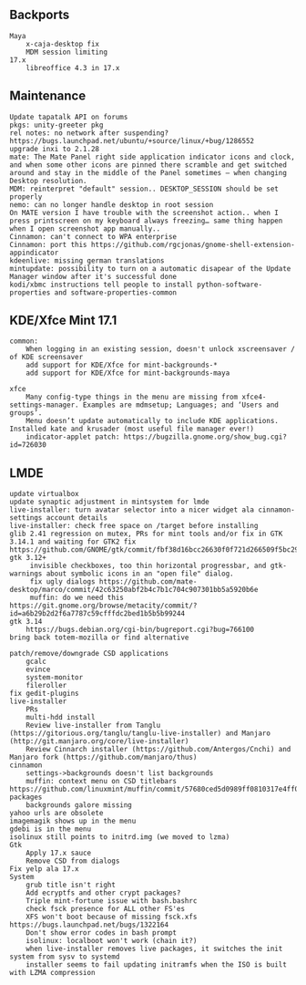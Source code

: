 Backports
---------
	Maya
		x-caja-desktop fix
		MDM session limiting
	17.x
		libreoffice 4.3 in 17.x

Maintenance
-----------
	Update tapatalk API on forums
	pkgs: unity-greeter pkg
	rel notes: no network after suspending? https://bugs.launchpad.net/ubuntu/+source/linux/+bug/1286552
	upgrade inxi to 2.1.28
	mate: The Mate Panel right side application indicator icons and clock, and when some other icons are pinned there scramble and get switched around and stay in the middle of the Panel sometimes – when changing Desktop resolution.
	MDM: reinterpret "default" session.. DESKTOP_SESSION should be set properly
	nemo: can no longer handle desktop in root session
	On MATE version I have trouble with the screenshot action.. when I press printscreen on my keyboard always freezing… same thing happen when I open screenshot app manually..
	Cinnamon: can't connect to WPA enterprise
	Cinnamon: port this https://github.com/rgcjonas/gnome-shell-extension-appindicator
	kdeenlive: missing german translations
	mintupdate: possibility to turn on a automatic disapear of the Update Manager window after it's successful done
	kodi/xbmc instructions tell people to install python-software-properties and software-properties-common

KDE/Xfce Mint 17.1
------------------
	common:
		When logging in an existing session, doesn't unlock xscreensaver / of KDE screensaver
		add support for KDE/Xfce for mint-backgrounds-*
		add support for KDE/Xfce for mint-backgrounds-maya

	xfce
		Many config-type things in the menu are missing from xfce4-settings-manager. Examples are mdmsetup; Languages; and ‘Users and groups’.
		Menu doesn’t update automatically to include KDE applications. Installed kate and krusader (most useful file manager ever!)
		indicator-applet patch: https://bugzilla.gnome.org/show_bug.cgi?id=726030

LMDE
----
	update virtualbox
	update synaptic adjustment in mintsystem for lmde
	live-installer: turn avatar selector into a nicer widget ala cinnamon-settings account details
	live-installer: check free space on /target before installing
	glib 2.41 regression on mutex, PRs for mint tools and/or fix in GTK 3.14.1 and waiting for GTK2 fix https://github.com/GNOME/gtk/commit/fbf38d16bcc26630f0f721d266509f5bc292f606
	gtk 3.12+
		 invisible checkboxes, too thin horizontal progressbar, and gtk-warnings about symbolic icons in an "open file" dialog.
		 fix ugly dialogs https://github.com/mate-desktop/marco/commit/42c63250abf2b4c7b1c704c907301bb5a5920b6e
		 muffin: do we need this https://git.gnome.org/browse/metacity/commit/?id=a6b29b2d2f6a7787c59cfffdc2bed1b5b5b99244
	gtk 3.14
		https://bugs.debian.org/cgi-bin/bugreport.cgi?bug=766100
	bring back totem-mozilla or find alternative

	patch/remove/downgrade CSD applications
		gcalc
		evince
		system-monitor
		fileroller
	fix gedit-plugins
	live-installer
		PRs
		multi-hdd install
		Review live-installer from Tanglu (https://gitorious.org/tanglu/tanglu-live-installer) and Manjaro (http://git.manjaro.org/core/live-installer)
		Review Cinnarch installer (https://github.com/Antergos/Cnchi) and Manjaro fork (https://github.com/manjaro/thus)
	cinnamon
		settings->backgrounds doesn't list backgrounds
		muffin: context menu on CSD titlebars https://github.com/linuxmint/muffin/commit/57680ced5d0989ff0810317e4ff0e2333b449488
	packages
		backgrounds galore missing
	yahoo urls are obsolete
	imagemagik shows up in the menu
	gdebi is in the menu
	isolinux still points to initrd.img (we moved to lzma)
	Gtk
		Apply 17.x sauce
		Remove CSD from dialogs
	Fix yelp ala 17.x
	System
		grub title isn't right
		Add ecryptfs and other crypt packages?
		Triple mint-fortune issue with bash.bashrc
		check fsck presence for ALL other FS'es
		XFS won't boot because of missing fsck.xfs https://bugs.launchpad.net/bugs/1322164
		Don't show error codes in bash prompt
		isolinux: localboot won't work (chain it?)
		when live-installer removes live packages, it switches the init system from sysv to systemd
		installer seems to fail updating initramfs when the ISO is built with LZMA compression